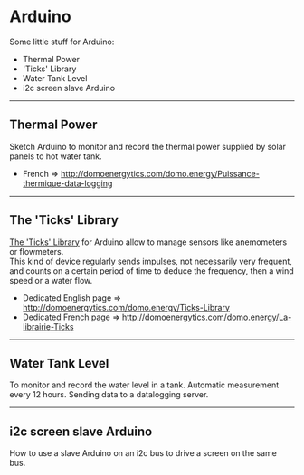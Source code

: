 Arduino
========
Some little stuff for Arduino:  

 * Thermal Power  
 * 'Ticks' Library  
 * Water Tank Level
 * i2c screen slave Arduino
 
--------
## Thermal Power  

Sketch Arduino to monitor and record the thermal power supplied by solar panels to hot water tank.

 * French  => http://domoenergytics.com/domo.energy/Puissance-thermique-data-logging 
 
--------
## The 'Ticks' Library  
[The 'Ticks' Library](https://github.com/domoenergytics/Arduino/tree/master/%27Ticks%27%20Library) for Arduino allow to manage sensors like anemometers or flowmeters. 
<br />This kind of device regularly sends impulses, not necessarily very frequent, and counts on a certain period of time to deduce the frequency, then a wind speed or a water flow.
 * Dedicated English page => http://domoenergytics.com/domo.energy/Ticks-Library  
 * Dedicated French page => http://domoenergytics.com/domo.energy/La-librairie-Ticks  

--------
## Water Tank Level  
To monitor and record the water level in a tank. Automatic measurement every 12 hours. Sending data to a datalogging server.

--------
## i2c screen slave Arduino
How to use a slave Arduino on an i2c bus to drive a screen on the same bus.  
